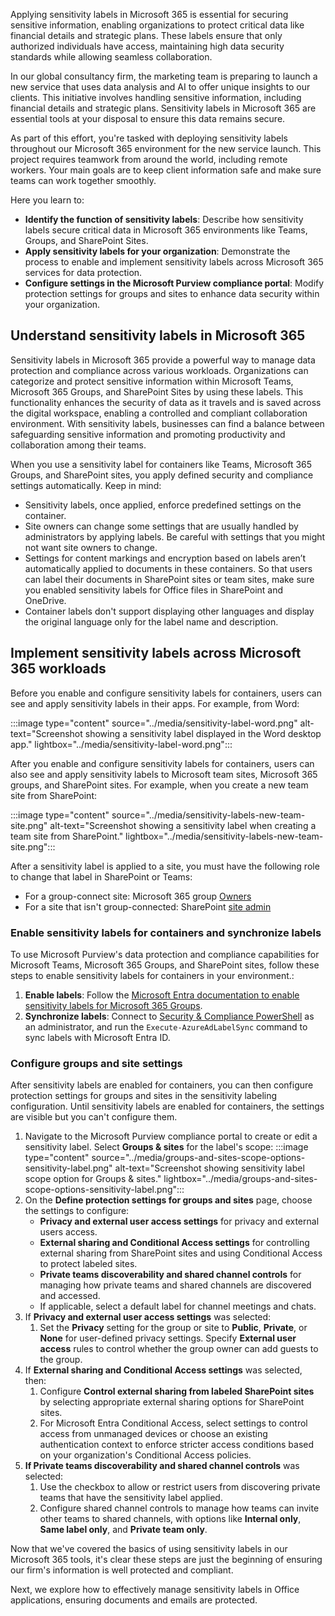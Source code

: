 Applying sensitivity labels in Microsoft 365 is essential for securing sensitive information, enabling organizations to protect critical data like financial details and strategic plans. These labels ensure that only authorized individuals have access, maintaining high data security standards while allowing seamless collaboration.

In our global consultancy firm, the marketing team is preparing to launch a new service that uses data analysis and AI to offer unique insights to our clients. This initiative involves handling sensitive information, including financial details and strategic plans. Sensitivity labels in Microsoft 365 are essential tools at your disposal to ensure this data remains secure.

As part of this effort, you're tasked with deploying sensitivity labels throughout our Microsoft 365 environment for the new service launch. This project requires teamwork from around the world, including remote workers. Your main goals are to keep client information safe and make sure teams can work together smoothly.

Here you learn to:

- **Identify the function of sensitivity labels**: Describe how sensitivity labels secure critical data in Microsoft 365 environments like Teams, Groups, and SharePoint Sites.
- **Apply sensitivity labels for your organization**: Demonstrate the process to enable and implement sensitivity labels across Microsoft 365 services for data protection.
- **Configure settings in the Microsoft Purview compliance portal**: Modify protection settings for groups and sites to enhance data security within your organization.

## Understand sensitivity labels in Microsoft 365

Sensitivity labels in Microsoft 365 provide a powerful way to manage data protection and compliance across various workloads. Organizations can categorize and protect sensitive information within Microsoft Teams, Microsoft 365 Groups, and SharePoint Sites by using these labels. This functionality enhances the security of data as it travels and is saved across the digital workspace, enabling a controlled and compliant collaboration environment. With sensitivity labels, businesses can find a balance between safeguarding sensitive information and promoting productivity and collaboration among their teams.

When you use a sensitivity label for containers like Teams, Microsoft 365 Groups, and SharePoint sites, you apply defined security and compliance settings automatically. Keep in mind:

- Sensitivity labels, once applied, enforce predefined settings on the container.
- Site owners can change some settings that are usually handled by administrators by applying labels. Be careful with settings that you might not want site owners to change.
- Settings for content markings and encryption based on labels aren’t automatically applied to documents in these containers. So that users can label their documents in SharePoint sites or team sites, make sure you enabled sensitivity labels for Office files in SharePoint and OneDrive.
- Container labels don't support displaying other languages and display the original language only for the label name and description.

## Implement sensitivity labels across Microsoft 365 workloads

Before you enable and configure sensitivity labels for containers, users can see and apply sensitivity labels in their apps. For example, from Word:

:::image type="content" source="../media/sensitivity-label-word.png" alt-text="Screenshot showing a sensitivity label displayed in the Word desktop app." lightbox="../media/sensitivity-label-word.png":::

After you enable and configure sensitivity labels for containers, users can also see and apply sensitivity labels to Microsoft team sites, Microsoft 365 groups, and SharePoint sites. For example, when you create a new team site from SharePoint:

:::image type="content" source="../media/sensitivity-labels-new-team-site.png" alt-text="Screenshot showing a sensitivity label when creating a team site from SharePoint." lightbox="../media/sensitivity-labels-new-team-site.png":::

After a sensitivity label is applied to a site, you must have the following role to change that label in SharePoint or Teams:

- For a group-connect site: Microsoft 365 group [Owners](/microsoft-365/admin/create-groups/office-365-groups?azure-portal=true)
- For a site that isn't group-connected: SharePoint [site admin](/sharepoint/site-permissions?azure-portal=true#site-admins)

### Enable sensitivity labels for containers and synchronize labels

To use Microsoft Purview's data protection and compliance capabilities for Microsoft Teams, Microsoft 365 Groups, and SharePoint sites, follow these steps to enable sensitivity labels for containers in your environment.:

1. **Enable labels**: Follow the [Microsoft Entra documentation to enable sensitivity labels for Microsoft 365 Groups](/entra/identity/users/groups-assign-sensitivity-labels?azure-portal=true).
1. **Synchronize labels**: Connect to [Security & Compliance PowerShell](/powershell/exchange/connect-to-scc-powershell?azure-portal=true) as an administrator, and run the `Execute-AzureAdLabelSync` command to sync labels with Microsoft Entra ID.

### Configure groups and site settings

After sensitivity labels are enabled for containers, you can then configure protection settings for groups and sites in the sensitivity labeling configuration. Until sensitivity labels are enabled for containers, the settings are visible but you can't configure them.

1. Navigate to the Microsoft Purview compliance portal to create or edit a sensitivity label. Select **Groups & sites** for the label's scope:
:::image type="content" source="../media/groups-and-sites-scope-options-sensitivity-label.png" alt-text="Screenshot showing sensitivity label scope option for Groups & sites." lightbox="../media/groups-and-sites-scope-options-sensitivity-label.png":::
1. On the **Define protection settings for groups and sites** page, choose the settings to configure:
   - **Privacy and external user access settings** for privacy and external users access.
   - **External sharing and Conditional Access settings** for controlling external sharing from SharePoint sites and using Conditional Access to protect labeled sites.
   - **Private teams discoverability and shared channel controls** for managing how private teams and shared channels are discovered and accessed.
   - If applicable, select a default label for channel meetings and chats.
1. If **Privacy and external user access settings** was selected:
   1. Set the **Privacy** setting for the group or site to **Public**, **Private**, or **None** for user-defined privacy settings. Specify **External user access** rules to control whether the group owner can add guests to the group.
1. If **External sharing and Conditional Access settings** was selected, then:
   1. Configure **Control external sharing from labeled SharePoint sites** by selecting appropriate external sharing options for SharePoint sites.
   1. For Microsoft Entra Conditional Access, select settings to control access from unmanaged devices or choose an existing authentication context to enforce stricter access conditions based on your organization's Conditional Access policies.
1. **If Private teams discoverability and shared channel controls** was selected:
   1. Use the checkbox to allow or restrict users from discovering private teams that have the sensitivity label applied.
   1. Configure shared channel controls to manage how teams can invite other teams to shared channels, with options like **Internal only**, **Same label only**, and **Private team only**.

Now that we've covered the basics of using sensitivity labels in our Microsoft 365 tools, it's clear these steps are just the beginning of ensuring our firm's information is well protected and compliant.

Next, we explore how to effectively manage sensitivity labels in Office applications, ensuring documents and emails are protected.
